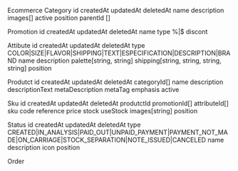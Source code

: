 Ecommerce
  Category
    id
    createdAt
    updatedAt
    deletedAt
    name
    description
    images[]
    active
    position
    parentId []

  Promotion
    id
    createdAt
    updatedAt
    deletedAt
    name
    type %|$
    discont

  Attibute 
    id
    createdAt
    updatedAt
    deletedAt
    type COLOR|SIZE|FLAVOR|SHIPPING|TEXT|ESPECIFICATION|DESCRIPTION|BRAND
    name
    description
    palette[string, string]
    shipping[string, string, string, string]
    position

  Produtct
    id
    createdAt
    updatedAt
    deletedAt
    categoryId[]
    name
    description
    descriptionText
    metaDescription
    metaTag
    emphasis
    active
  
  Sku 
    id
    createdAt
    updatedAt
    deletedAt
    produtctId
    promotionId[]
    attributeId[]
    sku
    code
    reference
    price
    stock
    useStock
    images[string]
    position


  Status
    id
    createdAt
    updatedAt
    deletedAt
    type CREATED|IN_ANALYSIS|PAID_OUT|UNPAID_PAYMENT|PAYMENT_NOT_MADE|ON_CARRIAGE|STOCK_SEPARATION|NOTE_ISSUED|CANCELED
    name
    description
    icon
    position

  Order
  